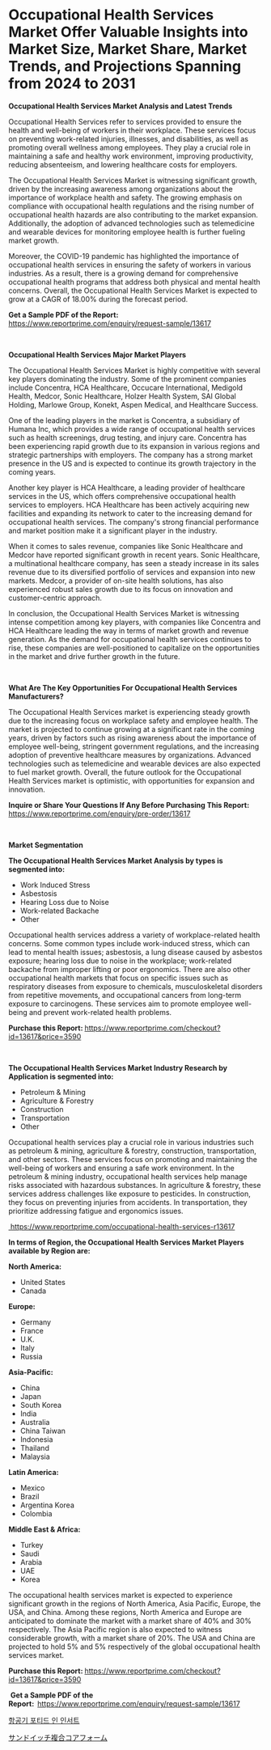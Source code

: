 <p><h1>Occupational Health Services Market Offer Valuable Insights into Market Size, Market Share, Market Trends, and Projections Spanning from 2024 to 2031</h1></p><p><strong>Occupational Health Services Market Analysis and Latest Trends</strong></p>
<p><p>Occupational Health Services refer to services provided to ensure the health and well-being of workers in their workplace. These services focus on preventing work-related injuries, illnesses, and disabilities, as well as promoting overall wellness among employees. They play a crucial role in maintaining a safe and healthy work environment, improving productivity, reducing absenteeism, and lowering healthcare costs for employers.</p><p>The Occupational Health Services Market is witnessing significant growth, driven by the increasing awareness among organizations about the importance of workplace health and safety. The growing emphasis on compliance with occupational health regulations and the rising number of occupational health hazards are also contributing to the market expansion. Additionally, the adoption of advanced technologies such as telemedicine and wearable devices for monitoring employee health is further fueling market growth.</p><p>Moreover, the COVID-19 pandemic has highlighted the importance of occupational health services in ensuring the safety of workers in various industries. As a result, there is a growing demand for comprehensive occupational health programs that address both physical and mental health concerns. Overall, the Occupational Health Services Market is expected to grow at a CAGR of 18.00% during the forecast period.</p></p>
<p><strong>Get a Sample PDF of the Report:&nbsp;</strong> <a href="https://www.reportprime.com/enquiry/request-sample/13617">https://www.reportprime.com/enquiry/request-sample/13617</a></p>
<p>&nbsp;</p>
<p><strong>Occupational Health Services Major Market Players</strong></p>
<p><p>The Occupational Health Services Market is highly competitive with several key players dominating the industry. Some of the prominent companies include Concentra, HCA Healthcare, Occucare International, Medigold Health, Medcor, Sonic Healthcare, Holzer Health System, SAI Global Holding, Marlowe Group, Konekt, Aspen Medical, and Healthcare Success.</p><p>One of the leading players in the market is Concentra, a subsidiary of Humana Inc, which provides a wide range of occupational health services such as health screenings, drug testing, and injury care. Concentra has been experiencing rapid growth due to its expansion in various regions and strategic partnerships with employers. The company has a strong market presence in the US and is expected to continue its growth trajectory in the coming years.</p><p>Another key player is HCA Healthcare, a leading provider of healthcare services in the US, which offers comprehensive occupational health services to employers. HCA Healthcare has been actively acquiring new facilities and expanding its network to cater to the increasing demand for occupational health services. The company's strong financial performance and market position make it a significant player in the industry.</p><p>When it comes to sales revenue, companies like Sonic Healthcare and Medcor have reported significant growth in recent years. Sonic Healthcare, a multinational healthcare company, has seen a steady increase in its sales revenue due to its diversified portfolio of services and expansion into new markets. Medcor, a provider of on-site health solutions, has also experienced robust sales growth due to its focus on innovation and customer-centric approach.</p><p>In conclusion, the Occupational Health Services Market is witnessing intense competition among key players, with companies like Concentra and HCA Healthcare leading the way in terms of market growth and revenue generation. As the demand for occupational health services continues to rise, these companies are well-positioned to capitalize on the opportunities in the market and drive further growth in the future.</p></p>
<p>&nbsp;</p>
<p><strong>What Are The Key Opportunities For Occupational Health Services Manufacturers?</strong></p>
<p><p>The Occupational Health Services market is experiencing steady growth due to the increasing focus on workplace safety and employee health. The market is projected to continue growing at a significant rate in the coming years, driven by factors such as rising awareness about the importance of employee well-being, stringent government regulations, and the increasing adoption of preventive healthcare measures by organizations. Advanced technologies such as telemedicine and wearable devices are also expected to fuel market growth. Overall, the future outlook for the Occupational Health Services market is optimistic, with opportunities for expansion and innovation.</p></p>
<p><strong>Inquire or Share Your Questions If Any Before Purchasing This Report:</strong> <a href="https://www.reportprime.com/enquiry/pre-order/13617">https://www.reportprime.com/enquiry/pre-order/13617</a></p>
<p>&nbsp;</p>
<p><strong>Market Segmentation</strong></p>
<p><strong>The Occupational Health Services Market Analysis by types is segmented into:</strong></p>
<p><ul><li>Work Induced Stress</li><li>Asbestosis</li><li>Hearing Loss due to Noise</li><li>Work-related Backache</li><li>Other</li></ul></p>
<p><p>Occupational health services address a variety of workplace-related health concerns. Some common types include work-induced stress, which can lead to mental health issues; asbestosis, a lung disease caused by asbestos exposure; hearing loss due to noise in the workplace; work-related backache from improper lifting or poor ergonomics. There are also other occupational health markets that focus on specific issues such as respiratory diseases from exposure to chemicals, musculoskeletal disorders from repetitive movements, and occupational cancers from long-term exposure to carcinogens. These services aim to promote employee well-being and prevent work-related health problems.</p></p>
<p><strong>Purchase this Report:&nbsp;</strong><a href="https://www.reportprime.com/checkout?id=13617&price=3590">https://www.reportprime.com/checkout?id=13617&price=3590</a></p>
<p>&nbsp;</p>
<p><strong>The Occupational Health Services Market Industry Research by Application is segmented into:</strong></p>
<p><ul><li>Petroleum & Mining</li><li>Agriculture & Forestry</li><li>Construction</li><li>Transportation</li><li>Other</li></ul></p>
<p><p>Occupational health services play a crucial role in various industries such as petroleum & mining, agriculture & forestry, construction, transportation, and other sectors. These services focus on promoting and maintaining the well-being of workers and ensuring a safe work environment. In the petroleum & mining industry, occupational health services help manage risks associated with hazardous substances. In agriculture & forestry, these services address challenges like exposure to pesticides. In construction, they focus on preventing injuries from accidents. In transportation, they prioritize addressing fatigue and ergonomics issues.</p></p>
<p><a href="https://www.reportprime.com/occupational-health-services-r13617">&nbsp;https://www.reportprime.com/occupational-health-services-r13617</a></p>
<p><strong>In terms of Region, the Occupational Health Services Market Players available by Region are:</strong></p>
<p>
    <p> <strong> North America: </strong>
        <ul>
            <li>United States</li>
            <li>Canada</li>
        </ul>
        </p> 
    <p> <strong> Europe: </strong>
        <ul>
            <li>Germany</li>
            <li>France</li>
            <li>U.K.</li>
            <li>Italy</li>
            <li>Russia</li>
        </ul>
        </p> 
    <p> <strong> Asia-Pacific: </strong>
        <ul>
            <li>China</li>
            <li>Japan</li>
            <li>South Korea</li>
            <li>India</li>
            <li>Australia</li>
            <li>China Taiwan</li>
            <li>Indonesia</li>
            <li>Thailand</li>
            <li>Malaysia</li>
        </ul>
        </p> 
    <p> <strong> Latin America: </strong>
        <ul>
            <li>Mexico</li>
            <li>Brazil</li>
            <li>Argentina Korea</li>
            <li>Colombia</li>
        </ul>
        </p> 
    <p> <strong> Middle East & Africa: </strong>
        <ul>
            <li>Turkey</li>
            <li>Saudi</li>
            <li>Arabia</li>
            <li>UAE</li>
            <li>Korea</li>
        </ul>
    </p>
    </p>
<p><p>The occupational health services market is expected to experience significant growth in the regions of North America, Asia Pacific, Europe, the USA, and China. Among these regions, North America and Europe are anticipated to dominate the market with a market share of 40% and 30% respectively. The Asia Pacific region is also expected to witness considerable growth, with a market share of 20%. The USA and China are projected to hold 5% and 5% respectively of the global occupational health services market.</p></p>
<p><strong>Purchase this Report: </strong><a href="https://www.reportprime.com/checkout?id=13617&price=3590">https://www.reportprime.com/checkout?id=13617&price=3590</a></p>
<p>&nbsp;<strong>Get a Sample PDF of the Report:&nbsp;&nbsp;</strong><a href="https://www.reportprime.com/enquiry/request-sample/13617">https://www.reportprime.com/enquiry/request-sample/13617</a></p>
<p><strong></strong></p>
<p><p><a href="https://github.com/hxzi07639916/Market-Research-Report-List-4/blob/main/8362961107378.md">항공기 포티드 인 인서트</a></p><p><a href="https://github.com/ihabdkwlxs948/Market-Research-Report-List-4/blob/main/765737086628.md">サンドイッチ複合コアフォーム</a></p></p>
